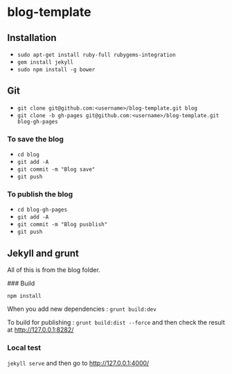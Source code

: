 # blog-template

## Installation

* `sudo apt-get install ruby-full rubygems-integration` 
* `gem install jekyll`
* `sudo npm install -g bower`

## Git

* `git clone git@github.com:<username>/blog-template.git blog`
* `git clone -b gh-pages git@github.com:<username>/blog-template.git blog-gh-pages`

### To save the blog
* `cd blog`
* `git add -A`
* `git commit -m "Blog save"`
* `git push`

### To publish the blog
* `cd blog-gh-pages`
* `git add -A`
* `git commit -m "Blog pusblish"`
* `git push`


## Jekyll and grunt
All of this is from the blog folder.

### Build

`npm install`

When you add new dependencies :
`grunt build:dev`

To build for publishing :
`grunt build:dist --force` and then check the result at http://127.0.0.1:8282/

### Local test
`jekyll serve` and then go to http://127.0.0.1:4000/
